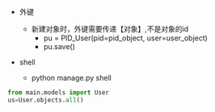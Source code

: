 

- 外键
    - 新建对象时，外键需要传递【对象】,不是对象的id
        - pu = PID_User(pid=pid_object, user=user_object)
        - pu.save()

- shell
    - python manage.py shell
```python
from main.models import User
us=User.objects.all()
```    